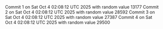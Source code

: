 Commit 1 on Sat Oct  4 02:08:12 UTC 2025 with random value 13177
Commit 2 on Sat Oct  4 02:08:12 UTC 2025 with random value 28592
Commit 3 on Sat Oct  4 02:08:12 UTC 2025 with random value 27387
Commit 4 on Sat Oct  4 02:08:12 UTC 2025 with random value 29500

